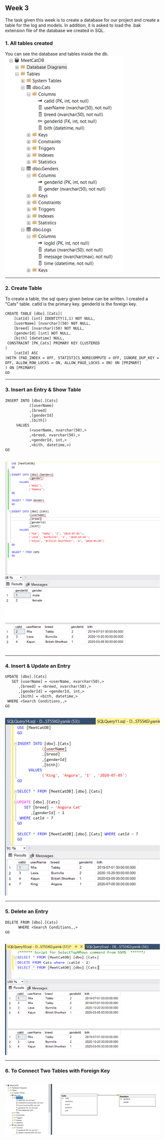## Week 3

The task given this week is to create a database for our project and create a table for the log and models. In addition, it is asked to load the .bak extension file of the database we created in SQL.

<h3>1. All tables created</h3>

You can see the database and tables inside the db. <br>
<img src="https://github.com/AKBANK-Patika-FullStack-Bootcamp/CansuYanik_Homeworks/blob/main/Week3/DB_Screenshots/tables.PNG" />

-------------------------------------------

<h3>2. Create Table</h3> 

To create a table, the sql query given below can be written. I created a "Cats" table. catId is the primary key. genderId is the foreign key.

```
CREATE TABLE [dbo].[Cats](
	[catId] [int] IDENTITY(1,1) NOT NULL,
	[userName] [nvarchar](50) NOT NULL,
	[breed] [nvarchar](50) NOT NULL,
	[genderId] [int] NOT NULL,
	[bith] [datetime] NULL,
 CONSTRAINT [PK_Cats] PRIMARY KEY CLUSTERED 
(
	[catId] ASC
)WITH (PAD_INDEX = OFF, STATISTICS_NORECOMPUTE = OFF, IGNORE_DUP_KEY = OFF, ALLOW_ROW_LOCKS = ON, ALLOW_PAGE_LOCKS = ON) ON [PRIMARY]
) ON [PRIMARY]
GO
```

-------------------------------------------

<h3>3. Insert an Entry & Show Table </h3> 

```
INSERT INTO [dbo].[Cats]
           ([userName]
           ,[breed]
           ,[genderId]
           ,[bith])
     VALUES
           (<userName, nvarchar(50),>
           ,<breed, nvarchar(50),>
           ,<genderId, int,>
           ,<bith, datetime,>)
GO
```

<br>
<img src="https://github.com/AKBANK-Patika-FullStack-Bootcamp/CansuYanik_Homeworks/blob/main/Week3/DB_Screenshots/insertion.PNG" />

-------------------------------------------

<h3>4. Insert & Update an Entry </h3>

```
UPDATE [dbo].[Cats]
   SET [userName] = <userName, nvarchar(50),>
      ,[breed] = <breed, nvarchar(50),>
      ,[genderId] = <genderId, int,>
      ,[bith] = <bith, datetime,>
 WHERE <Search Conditions,,>
GO
```

<br>
<img src="https://github.com/AKBANK-Patika-FullStack-Bootcamp/CansuYanik_Homeworks/blob/main/Week3/DB_Screenshots/insert_update.PNG" />

-------------------------------------------

<h3>5. Delete an Entry </h3>

```
DELETE FROM [dbo].[Cats]
      WHERE <Search Conditions,,>
GO
```

<br>
<img src="https://github.com/AKBANK-Patika-FullStack-Bootcamp/CansuYanik_Homeworks/blob/main/Week3/DB_Screenshots/table.PNG" />

-------------------------------------------

<h3>6. To Connect Two Tables with Foreign Key</h3> 
<br>
<img src="https://github.com/AKBANK-Patika-FullStack-Bootcamp/CansuYanik_Homeworks/blob/main/Week3/DB_Screenshots/join.PNG" />
